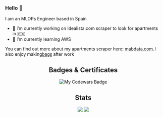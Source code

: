 ### Hello 👋

I am an MLOPs Engineer based in Spain

- 🔭 I’m currently working on Idealista.com scraper to look for apartments in 🇪🇸 
- 🌱 I’m currently learning AWS  

You can find out more about my apartments scraper here: [mabdata.com](http://mabdata.com). I also enjoy making[bags](https://www.instagram.com/bags_by_mab/) after work 

<div align="center">

## Badges & Certificates

<img src="https://www.codewars.com/users/M.A.B/badges/large" alt="My Codewars Badge">

## Stats
<img src="https://github-readme-stats.vercel.app/api?username=mbalcerzak&show_icons=true&theme=dark"/>  
<img src="https://github-readme-stats.vercel.app/api/top-langs?username=mbalcerzak&layout=compact&theme=dark"/>  
 
</div>
